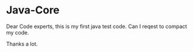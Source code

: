 # Java-Core
Dear Code experts, this is my first java test code. Can I reqest to compact my code.

Thanks a lot.

